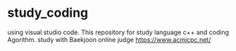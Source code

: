 # study_coding
 using visual studio code.
 This repository for study language c++ and coding Agorithm.
 study with Baekjoon online judge https://www.acmicpc.net/
